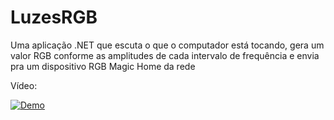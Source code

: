 # LuzesRGB
Uma aplicação .NET que escuta o que o computador está tocando, gera um valor RGB conforme as amplitudes de cada intervalo de frequência e envia pra um dispositivo RGB Magic Home da rede

Vídeo:

[![Demo](https://img.youtube.com/vi/NntFK9yIBwI/0.jpg)](https://youtu.be/NntFK9yIBwI "Demo")
